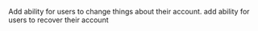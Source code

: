 Add ability for users to change things about their account.
add ability for users to recover their account
